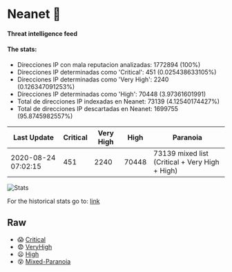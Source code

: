 # Neanet :hocho:
#### Threat intelligence feed
#### The stats:

- Direcciones IP con mala reputacion analizadas: 1772894 (100%)
- Direcciones IP determinadas como 'Critical':  451 (0.025438633105%)
- Direcciones IP determinadas como 'Very High':  2240 (0.126347091253%)
- Direcciones IP determinadas como 'High':  70448 (3.97361601991)
- Total de direcciones IP indexadas en Neanet:  73139 (4.12540174427%)
- Total de direcciones IP descartadas en Neanet:  1699755 (95.8745982557%)

| Last Update | Critical | Very High | High | Paranoia |
| --- | --- | --- | --- | --- |
| 2020-08-24 07:02:15 | 451 | 2240 | 70448 | 73139 mixed list (Critical + Very High + High)|

![Stats](https://docs.google.com/spreadsheets/d/e/2PACX-1vSnaNMIXVabIpDJjufMlzH7poXnshF3mgd8Is1g9ytUEzVsP5my4Trn8f-xkoLLQ38xpL3HtmUexLo6/pubchart?oid=501124687&format=image)

For the historical stats go to: [link](/stats.csv)
## Raw
- :scream: [Critical](https://raw.githubusercontent.com/JavaGarcia/Neanet/master/blacklists/neanet_critical.txt)
- :fearful: [VeryHigh](https://raw.githubusercontent.com/JavaGarcia/Neanet/master/blacklists/neanet_veryHigh.txtt)
- :frowning: [High](https://raw.githubusercontent.com/JavaGarcia/Neanet/master/blacklists/neanet_high.txt)
- :dizzy_face: [Mixed-Paranoia](https://raw.githubusercontent.com/JavaGarcia/Neanet/master/blacklists/neanet_all.txt)

























































































































































































































































































































































































































